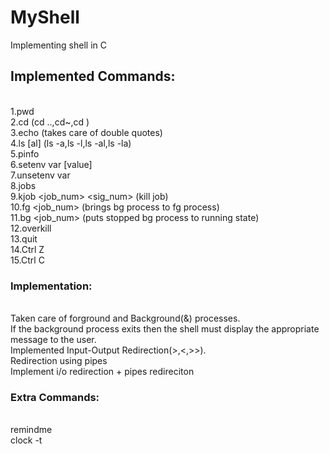 # MyShell
Implementing shell in C

## Implemented Commands:
<br> 1.pwd
<br> 2.cd (cd ..,cd~,cd <filename>)
<br> 3.echo (takes care of double quotes)
<br> 4.ls [al] (ls -a,ls -l,ls -al,ls -la)
<br> 5.pinfo
<br> 6.setenv var [value]
<br> 7.unsetenv var
<br> 8.jobs
<br> 9.kjob <job_num> <sig_num> (kill job)
<br> 10.fg <job_num> (brings bg process to fg process)
<br> 11.bg <job_num> (puts stopped bg process to running state)
<br> 12.overkill
<br> 13.quit
<br> 14.Ctrl Z
<br> 15.Ctrl C

###  Implementation:
<br> Taken care of forground and Background(&) processes.
<br> If the background process exits then the shell must display the appropriate
message to the user.
<br> Implemented Input-Output Redirection(>,<,>>).
<br> Redirection using pipes
<br> Implement i/o redirection + pipes redireciton

### Extra Commands:
<br> remindme <time> <Remainder>
<br> clock -t <timer>


